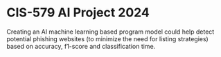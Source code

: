 # CIS-579 AI Project 2024

Creating an AI machine learning based program model could help detect potential phishing websites (to minimize the need for listing strategies) based on accuracy, f1-score and classification time.
